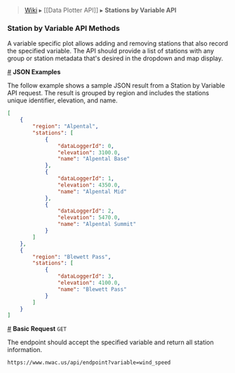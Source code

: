  > [Wiki](Home) ▸ [[Data Plotter API]] ▸ **Stations by Variable API**
 
### Station by Variable API Methods
A variable specific plot allows adding and removing stations that also record the specified variable. The API should provide a list of stations with any group or station metadata that's desired in the dropdown and map display.

<a name="json" href="Station-Data-API#json">#</a> **JSON Examples**

The follow example shows a sample JSON result from a Station by Variable API request. The result is grouped by region and includes the stations unique identifier, elevation, and name. 

```json
[
    {
        "region": "Alpental", 
        "stations": [
            {
                "dataLoggerId": 0, 
                "elevation": 3100.0, 
                "name": "Alpental Base"
            }, 
            {
                "dataLoggerId": 1, 
                "elevation": 4350.0, 
                "name": "Alpental Mid"
            }, 
            {
                "dataLoggerId": 2, 
                "elevation": 5470.0, 
                "name": "Alpental Summit"
            }
        ]
    }, 
    {
        "region": "Blewett Pass", 
        "stations": [
            {
                "dataLoggerId": 3, 
                "elevation": 4100.0, 
                "name": "Blewett Pass"
            }
        ]
    }
]
```

<a name="get" href="Station-Data-API#get">#</a> **Basic Request** `GET`

The endpoint should accept the specified variable and return all station information.

```
https://www.nwac.us/api/endpoint?variable=wind_speed
```
